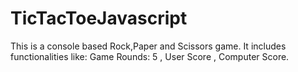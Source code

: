 # TicTacToeJavascript

This is a console based Rock,Paper and Scissors game. It includes  
functionalities like: Game Rounds: 5 , User Score , Computer Score.
